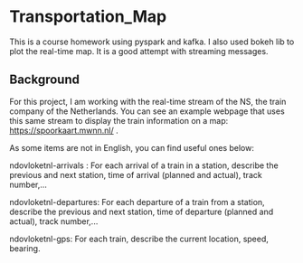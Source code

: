 # Transportation_Map
This is a course homework using pyspark and kafka. I also used bokeh lib to plot the real-time map.
It is a good attempt with streaming messages.

## Background

For this project, I am working with the real-time stream of the NS, the train company of the Netherlands. You can see an example webpage that uses this same stream to display the train information on a map: https://spoorkaart.mwnn.nl/ .

As some items are not in English, you can find useful ones below: 

ndovloketnl-arrivals : For each arrival of a train in a station, describe the previous and next station, time of arrival (planned and actual), track number,...

ndovloketnl-departures: For each departure of a train from a station, describe the previous and next station, time of departure (planned and actual), track number,...

ndovloketnl-gps: For each train, describe the current location, speed, bearing.



